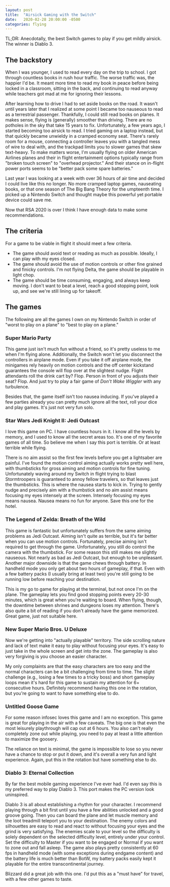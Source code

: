 ```yaml
---
layout: post
title:  "Airsick Gaming with the Switch"
date:   2020-02-28 20:00:00 -0500
categories: flying
---
```


TL;DR: Anecdotally, the best Switch games to play if you get mildly airsick.
The winner is Diablo 3.

## The backstory

When I was younger, I used to read every day on the trip to school. I got through
countless books in rush hour traffic. The worse traffic was, the happier I'd be.
It meant more time to read my book in peace before being locked in a classroom,
sitting in the back, and continuing to read anyway while teachers got mad at 
me for ignoring their lessons. 

After learning how to drive I had to set aside books on the road. It wasn't
until years later that I realized at some point I became too nauseous to read
as a terrestrial passenger. Thankfully, I could still read books on planes.
It makes sense, flying is (generally) smoother than driving. There are no
potholes in the sky that take 15 years to fix. Unfortunately, a few years
ago, I started becoming too airsick to read. I tried gaming on a laptop
instead, but that quickly became unwieldy in a cramped economy seat. There's
rarely room for a mouse, connecting a controller leaves you with a tangled
mess of wire to deal with, and the trackpad limits you to slower games that
skew text-heavy. To make matters worse, I'm usually flying on older American
Airlines planes and their in flight entertainment options typically range
from "broken touch screen" to "overhead projector." And their stance on
in-flight power ports seems to be "better pack some spare batteries."

Last year I was looking at a week with over 36 hours of air time and decided
I could live like this no longer. No more cramped laptop games, nauseating
books, or that one season of The Big Bang Theory for the umpteenth time. I
picked up a Nintendo Switch and thought maybe this powerful yet portable
device could save me.

Now that RSA 2020 is over I think I have enough data to make some 
recommendations.

## The criteria

For a game to be viable in flight it should meet a few criteria.

 - The game should avoid text or reading as much as possible. Ideally, I can
 play with my eyes closed.
 - The game should avoid the use of motion controls or other fine grained and
 finicky controls. I'm not flying Delta, the game should be playable in light
 chop.
 - The game should be time consuming, engaging, and always keep moving. I don't
 want to beat a level, reach a good stopping point, look up, and see we're still 
 lining up for takeoff.

## The games

The following are all the games I own on my Nintendo Switch in order of
"worst to play on a plane" to "best to play on a plane."

### Super Mario Party

This game just isn't much fun without a friend, so it's pretty useless to me
when I'm flying alone. Additionally, the Switch won't let you 
disconnect the controllers in airplane mode. Even if you take it off airplane
mode, the minigames rely heavily on motion controls and the off center 
kickstand guarantees the console will flop over at the slightest nudge. Flight
attendants roll the drink cart by? Flop. Person in front of you adjusts their
seat? Flop. And just try to play a fair game of _Don't Wake Wiggler_ with
any turbulence.

Besides that, the game itself isn't too nausea inducing. If you've played
a few parties already you can pretty much ignore all the text, roll your
dice and play games. It's just not very fun solo.

### Star Wars Jedi Knight II: Jedi Outcast

I love this game on PC. I have countless hours in it. I know all the levels
by memory, and I used to know all the secret areas too. It's one of my favorite
games of all time. So believe me when I say this port is terrible. Or at least
terrible while flying. 

There is no aim assist so the first few levels before 
you get a lightsaber are painful. I've found the motion control aiming
actually works pretty well here, with thumbsticks for gross aiming and motion
controls for fine tuning. Unfortunately waving around my Switch in flight
trying to blast Stormtroopers is guaranteed to annoy fellow travelers, so that
leaves just the thumbsticks. This is where the nausea starts to kick in. Trying
to gently nudge and precisely aim with a thumbstick and no aim assist means
focusing my eyes intensely at the screen. Intensely focusing my eyes means
nausea. Nausea means no fun for anyone. Save this one for the hotel.

### The Legend of Zelda: Breath of the Wild

This game is fantastic but unfortunately suffers from the same aiming problems
as Jedi Outcast. Aiming isn't quite as terrible, but it's far better when you
can use motion controls. Fortunately, precise aiming isn't required to 
get through the game. Unfortunately, you still do control the camera with the
thumbstick. For some reason this still makes me slightly nauseous. Not nearly
as bad as Jedi Outcast, but enough to be unpleasant. Another major downside 
is that the game chews through battery. In handheld mode you only get about
two hours of gameplay, if that. Even with a few battery packs (I usually bring
at least two) you're still going to be running low before reaching your 
destination.

This is my go to game for playing at the terminal, but not once I'm on the
plane. The gameplay lets you find good stopping points every 20-30 minutes,
which is great when you're waiting to board. When flying, though, the
downtime between shrines and dungeons loses my attention. There's also quite
a bit of reading if you don't already have the game memorized. Great game,
just not suitable here.

### New Super Mario Bros. U Deluxe

Now we're getting into "actually playable" territory. The side scrolling nature
and lack of text make it easy to play without focusing your eyes. It's easy
to just take in the whole screen and get into the zone. The gameplay is also
very forgiving is you choose an easier character. 

My only complaints are that the easy characters are too easy and the normal
characters can be a bit challenging from time to time. The slight challenge
(e.g., losing a few times to a tricky boss) and short gameplay loops mean
it's hard for this game to sustain my attention for 6+ consecutive hours.
Definitely recommend having this one in the rotation, but you're going to
want to have something else to do.

### Untitled Goose Game

For some reason infosec loves this game and I am no exception.
This game is great for playing in the air with a few caveats. The big
one is that even the most leisurely playthrough will cap out at 6 hours. 
You also can't really completely zone out while playing, you need to pay
at least a little attention to maximize the goosery.

The reliance on text is minimal, the game is impossible to lose so you
never have a chance to stop or put it down, and it's overall a very fun and 
light experience. Again, put this in the rotation but have something else to do.

### Diablo 3: Eternal Collection

By far the best mobile gaming experience I've ever had. I'd even say this is
my preferred way to play Diablo 3. This port makes the PC version look 
uninspired. 

Diablo 3 is all about establishing a rhythm for your character. I recommend
playing through a bit first until you have a few abilities unlocked and a
good groove going. Then you can board the plane and let muscle memory and the
loot treadmill teleport you to your destination. The enemy colors and
silhouettes are easy to read and react to without focusing your eyes and the
grind is very satisfying. The enemies scale to your level so the difficulty
is solely dependent on the selected difficulty level, entirely under your
control. Set the difficulty to Master if you want to be engaged or Normal if
you want to zone out and fall asleep. The game also plays pretty consistently
at 60 fps in handheld mode (with some exceptions during endgame content) and
the battery life is much better than BotW, my battery
packs easily kept it playable for the entire transcontinental journey.

Blizzard did a great job with this one. I'd put this as a "must have" for 
travel, with a few other games to taste.
